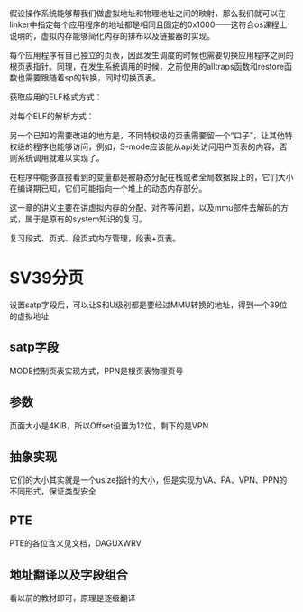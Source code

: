 假设操作系统能够帮我们做虚拟地址和物理地址之间的映射，那么我们就可以在linker中指定每个应用程序的地址都是相同且固定的0x1000——这符合os课程上说明的，虚拟内存能够简化内存的排布以及链接器的实现。

每个应用程序有自己独立的页表，因此发生调度的时候也需要切换应用程序之间的根页表指针。同理，在发生系统调用的时候，之前使用的alltraps函数和restore函数也需要跟随着sp的转换，同时切换页表。

获取应用的ELF格式方式：

对每个ELF的解析方式：


另一个已知的需要改进的地方是，不同特权级的页表需要留一个“口子”，让其他特权级的程序也能够访问，例如，S-mode应该能从api处访问用户页表的内容，否则系统调用就难以实现了。

在程序中能够直接看到的变量都是被静态分配在栈或者全局数据段上的，它们大小在编译期已知，它们可能指向一个堆上的动态内存部分。

这一章的讲义主要在讲虚拟内存的分配、对齐等问题，以及mmu部件去解码的方式，属于是原有的system知识的复习。

复习段式、页式、段页式内存管理，段表+页表。


# SV39分页
设置satp字段后，可以让S和U级别都是要经过MMU转换的地址，得到一个39位的虚拟地址

## satp字段
MODE控制页表实现方式，PPN是根页表物理页号

## 参数
页面大小是4KiB，所以Offset设置为12位，剩下的是VPN

## 抽象实现
它们的大小其实就是一个usize指针的大小，但是实现为VA、PA、VPN、PPN的不同形式，保证类型安全

## PTE
PTE的各位含义见文档，DAGUXWRV

## 地址翻译以及字段组合
看以前的教材即可，原理是逐级翻译
